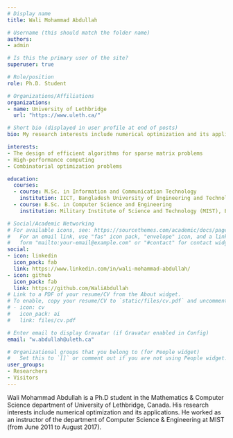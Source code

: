 ```yaml
---
# Display name
title: Wali Mohammad Abdullah

# Username (this should match the folder name)
authors:
- admin

# Is this the primary user of the site?
superuser: true

# Role/position
role: Ph.D. Student

# Organizations/Affiliations
organizations:
- name: University of Lethbridge
  url: "https://www.uleth.ca/"

# Short bio (displayed in user profile at end of posts)
bio: My research interests include numerical optimization and its applications.

interests:
- The design of efficient algorithms for sparse matrix problems
- High-performance computing
- Combinatorial optimization problems

education:
  courses:
  - course: M.Sc. in Information and Communication Technology
    institution: IICT, Bangladesh University of Engineering and Technology (BUET), Bangladesh
  - course: B.Sc. in Computer Science and Engineering
    institution: Military Institute of Science and Technology (MIST), Bangladesh

# Social/Academic Networking
# For available icons, see: https://sourcethemes.com/academic/docs/page-builder/#icons
#   For an email link, use "fas" icon pack, "envelope" icon, and a link in the
#   form "mailto:your-email@example.com" or "#contact" for contact widget.
social:
- icon: linkedin
  icon_pack: fab
  link: https://www.linkedin.com/in/wali-mohammad-abdullah/
- icon: github
  icon_pack: fab
  link: https://github.com/WaliAbdullah
# Link to a PDF of your resume/CV from the About widget.
# To enable, copy your resume/CV to `static/files/cv.pdf` and uncomment the lines below.
# - icon: cv
#   icon_pack: ai
#   link: files/cv.pdf

# Enter email to display Gravatar (if Gravatar enabled in Config)
email: "w.abdullah@uleth.ca"

# Organizational groups that you belong to (for People widget)
#   Set this to `[]` or comment out if you are not using People widget.
user_groups:
- Researchers
- Visitors
---
```

Wali Mohammad Abdullah is a Ph.D student in the Mathematics & Computer Science department of University of Lethbridge, Canada. His research interests include numerical optimization and its applications. He worked as an instructor of the department of Computer Science & Engineering at MIST (from June 2011 to August 2017).
